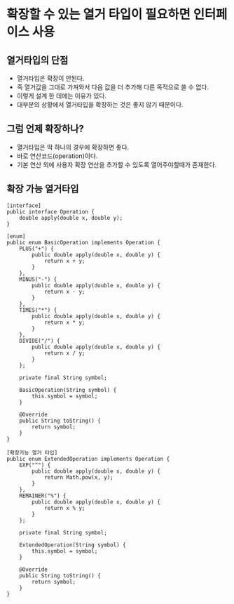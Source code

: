 # 확장할 수 있는 열거 타입이 필요하면 인터페이스 사용

## 열거타입의 단점
* 열거타입은 확장이 안된다.
* 즉 열거값을 그대로 가져와서 다음 값을 더 추가해 다른 목적으로 쓸 수 없다.
* 이렇게 설계 한 데에는 이유가 있다.
* 대부분의 상황에서 열거타입을 확장하는 것은 좋지 않기 때문이다.

## 그럼 언제 확장하나?
* 열거타입은 딱 하나의 경우에 확장하면 좋다.
* 바로 연산코드(operation)이다.
* 기본 연산 외에 사용자 확장 연산을 추가할 수 있도록 열어주야할때가 존재한다.

## 확장 가능 열거타입
```
[interface]
public interface Operation {
    double apply(double x, double y);
}

[enum]
public enum BasicOperation implements Operation {
    PLUS("+") {
        public double apply(double x, double y) {
            return x + y;
        }
    },
    MINUS("-") {
        public double apply(double x, double y) {
            return x - y;
        }
    },
    TIMES("*") {
        public double apply(double x, double y) {
            return x * y;
        }
    },
    DIVIDE("/") {
        public double apply(double x, double y) {
            return x / y;
        }
    };

    private final String symbol;

    BasicOperation(String symbol) {
        this.symbol = symbol;
    }

    @Override
    public String toString() {
        return symbol;
    }
}

[확장가능 열거 타입]
public enum ExtendedOperation implements Operation {
    EXP("^") {
        public double apply(double x, double y) {
            return Math.pow(x, y);
        }
    },
    REMAINER("%") {
        public double apply(double x, double y) {
            return x % y;
        }
    };

    private final String symbol;

    ExtendedOperation(String symbol) {
        this.symbol = symbol;
    }

    @Override
    public String toString() {
        return symbol;
    }
}
```
